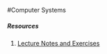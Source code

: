#Computer Systems

##### Resources
1. [Lecture Notes and Exercises](http://www.cs.cmu.edu/afs/cs/academic/class/15213-f15/www/schedule.html)
